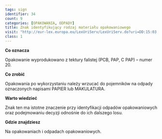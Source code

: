 ```yaml
---
tags: sign
identifier: 34
count: 9
categories: [OPAKOWANIA, ODPADY]
title: Znak identyfikujący rodzaj materiału opakowaniowego
visit: "http://eur-lex.europa.eu/LexUriServ/LexUriServ.do?uri=DD:15:03:31997D0129:PL:PDF"
class: 1
---
```

**Co oznacza**

Opakowanie wyprodukowano z tektury falistej (PCB, PAP, C PAP) – numer 20.


**Co zrobić**

Opakowania po wykorzystaniu należy wrzucać do pojemników na odpady oznaczonych napisami PAPIER lub MAKULATURA.

**Warto wiedzieć**

Znak ten ma istotne znaczenie przy identyfikacji odpadów opakowaniowych oraz podejmowaniu decyzji odnośnie do ich dalszego losu.

**Gdzie znajdziesz**

Na opakowaniach i odpadach opakowaniowych.

